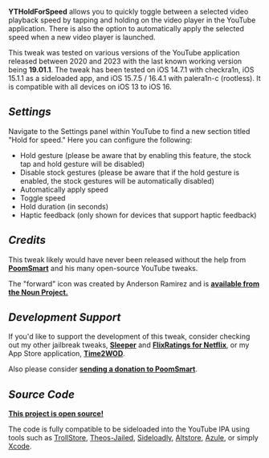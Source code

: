 **YTHoldForSpeed** allows you to quickly toggle between a selected video playback speed by tapping and holding on the video player in the YouTube application. There is also the option to automatically apply the selected speed when a new video player is launched.

This tweak was tested on various versions of the YouTube application released between 2020 and 2023 with the last known working version being **19.01.1**. The tweak has been tested on iOS 14.7.1 with checkra1n, iOS 15.1.1 as a sideloaded app, and iOS 15.7.5 / 16.4.1 with palera1n-c (rootless). It is compatible with all devices on iOS 13 to iOS 16.

## *Settings*

Navigate to the Settings panel within YouTube to find a new section titled "Hold for speed." Here you can configure the following:

*   Hold gesture (please be aware that by enabling this feature, the stock tap and hold gesture will be disabled)
*   Disable stock gestures (please be aware that if the hold gesture is enabled, the stock gestures will be automatically disabled)
*   Automatically apply speed
*   Toggle speed
*   Hold duration (in seconds)
*   Haptic feedback (only shown for devices that support haptic feedback)

## *Credits*

This tweak likely would have never been released without the help from **[PoomSmart](https://github.com/PoomSmart)** and his many open-source YouTube tweaks.

The "forward" icon was created by Anderson Ramirez and is **[available from the Noun Project.](https://thenounproject.com/icon/forward-2118836/)**

## *Development Support*

If you'd like to support the development of this tweak, consider checking out my other jailbreak tweaks, **[Sleeper](https://havoc.app/package/sleeper)** and **[FlixRatings for Netflix](https://havoc.app/package/flixratings/)**, or my App Store application, **[Time2WOD](https://apps.apple.com/us/app/xfitimer/id1415371327?ls=1)**.

Also please consider **[sending a donation to PoomSmart](https://poomsmart.github.io/)**.

## *Source Code*

**[This project is open source!](https://github.com/joshuaseltzer/YTHoldForSpeed)**

The code is fully compatible to be sideloaded into the YouTube IPA using tools such as [TrollStore](https://github.com/opa334/TrollStore), [Theos-Jailed](https://github.com/kabiroberai/theos-jailed), [Sideloadly](https://sideloadly.io/), [Altstore](https://altstore.io/), [Azule](https://github.com/Al4ise/Azule), or simply [Xcode](https://developer.apple.com/xcode/).